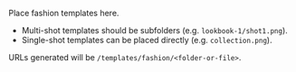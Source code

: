 Place fashion templates here.

- Multi-shot templates should be subfolders (e.g. `lookbook-1/shot1.png`).
- Single-shot templates can be placed directly (e.g. `collection.png`).

URLs generated will be `/templates/fashion/<folder-or-file>`.